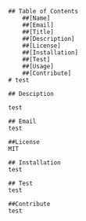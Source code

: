 
    ## Table of Contents
        ##[Name]
        ##[Email]
        ##[Title]
        ##[Description]
        ##[License]
        ##[Installation]
        ##[Test]
        ##[Usage]
        ##[Contribute]
    # test

    ## Desciption

    test

    ## Email
    test

    ##License
    MIT

    ## Installation
    test

    ## Test
    test

    ##Contribute
    test
     